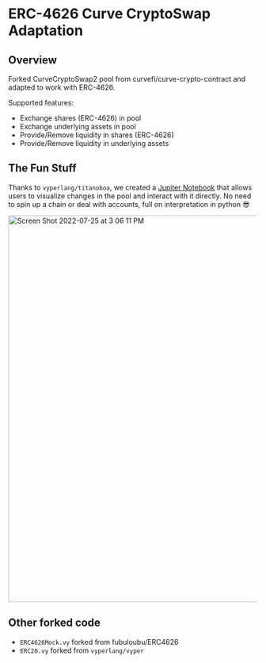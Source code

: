 # ERC-4626 Curve CryptoSwap Adaptation

## Overview

Forked CurveCryptoSwap2 pool from curvefi/curve-crypto-contract and adapted to work with ERC-4626.

Supported features:
- Exchange shares (ERC-4626) in pool
- Exchange underlying assets in pool
- Provide/Remove liquidity in shares (ERC-4626)
- Provide/Remove liquidity in underlying assets

## The Fun Stuff

Thanks to `vyperlang/titanoboa`, we created a [Jupiter Notebook](notebook.ipynb) that allows users to visualize changes in the pool and interact with it directly. No need to spin up a chain or deal with accounts, full on interpretation in python 😎

<img width="780" alt="Screen Shot 2022-07-25 at 3 06 11 PM" src="https://user-images.githubusercontent.com/19395659/180861657-e1147cc3-58bf-4938-ad5e-4256c1406252.png">

## Other forked code

- `ERC4626Mock.vy` forked from fubuloubu/ERC4626
- `ERC20.vy` forked from `vyperlang/vyper`
